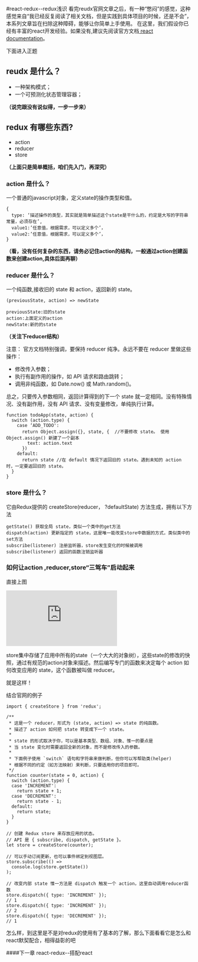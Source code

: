 #react-redux--redux浅识
看完reudx官网文章之后，有一种“憋闷”的感觉，这种感觉来自“我已经反复阅读了相关文档，但是实践到具体项目的时候，还是不会”，本系列文章旨在扫除这种障碍，能够让你简单上手使用。
在这里，我们假设你已经有丰富的react开发经验。如果没有,建议先阅读官方文档[ react documentation](https://reactjs.org/docs/getting-started.html)。

下面进入正题
## reudx 是什么？ 
  * 一种架构模式；
  * 一个可预测化状态管理容器；

**（说完跟没有说似得，一步一步来）**
## redux 有哪些东西?
  * action 
  * reducer 
  * store  
    
**（上面只是简单概括，咱们先入门，再深究）**

###  action 是什么？
一个普通的javascript对象，定义state的操作类型和值。

```
{
  type: ‘描述操作的类型，其实就是简单描述这个state是干什么的，约定是大写的字符串常量，必须存在’,
  value1:’任意值，根据需求，可以定义多个’，
  value2:’任意值，根据需求，可以定义多个’，
}
```
**（看，没有任何复杂的东西，请务必记住action的结构，一般通过action创建函数来创建action,具体后面再聊）**
###  reducer 是什么？
一个纯函数,接收旧的 state 和 action，返回新的 state。


```
(previousState, action) => newState

previousState:旧的state
action:上面定义的action
newState:新的的state

```
**（关注下reducer结构）**

注意：
官方文档特别强调，要保持 reducer 纯净。永远不要在 reducer 里做这些操作：

* 修改传入参数；
* 执行有副作用的操作，如 API 请求和路由跳转；
* 调用非纯函数，如 Date.now() 或 Math.random()。

总之，只要传入参数相同，返回计算得到的下一个 state 就一定相同。没有特殊情况、没有副作用，没有 API 请求、没有变量修改，单纯执行计算。

```
function todoApp(state, action) {
  switch (action.type) {
    case ‘ADD_TODO':
      return Object.assign({}, state, {  //不要修改 state。 使用 Object.assign() 新建了一个副本
        text: action.text
      })
    default:
      return state //在 default 情况下返回旧的 state。遇到未知的 action 时，一定要返回旧的 state。
  }
}

```
###  store 是什么？
它由Redux提供的 createStore(reducer， ?defaultState) 方法生成，拥有以下方法

```
getState() 获取全局 state，类似一个类中的get方法
dispatch(action) 更新指定的 state，这是唯一能改变store中数据的方式，类似类中的set方法
subscribe(listener) 注册监听器，store发生变化的时候被调用
subscribe(listener) 返回的函数注销监听器
```

### 如何让action ,reducer,store“三驾车”启动起来

直接上图


![redux理解图](https://reactjs.org/docs/getting-started.html)

store集中存储了应用中所有的state（一个大大的对象树），这些state的修改的快照，通过有规范的action对象来描述。然后编写专门的函数来决定每个 action 如何改变应用的 state，这个函数被叫做 reducer。

就是这样！

结合官网的例子

```
import { createStore } from 'redux';

/**
 * 这是一个 reducer，形式为 (state, action) => state 的纯函数。
 * 描述了 action 如何把 state 转变成下一个 state。
 *
 * state 的形式取决于你，可以是基本类型、数组、对象、惟一的要点是
 * 当 state 变化时需要返回全新的对象，而不是修改传入的参数。
 *
 * 下面例子使用 `switch` 语句和字符串来做判断，但你可以写帮助类(helper)
 * 根据不同的约定（如方法映射）来判断，只要适用你的项目即可。
 */
function counter(state = 0, action) {
  switch (action.type) {
  case 'INCREMENT':
    return state + 1;
  case 'DECREMENT':
    return state - 1;
  default:
    return state;
  }
}

// 创建 Redux store 来存放应用的状态。
// API 是 { subscribe, dispatch, getState }。
let store = createStore(counter);

// 可以手动订阅更新，也可以事件绑定到视图层。
store.subscribe(() =>
  console.log(store.getState())
);

// 改变内部 state 惟一方法是 dispatch 触发一个 action，这里自动调用reducer函数
store.dispatch({ type: 'INCREMENT' });
// 1
store.dispatch({ type: 'INCREMENT' });
// 2
store.dispatch({ type: 'DECREMENT' });
// 1
```

怎么样，到这里是不是对redux的使用有了基本的了解，那么下面看看它是怎么和react默契配合，相得益彰的吧

####下一章 react-redux--搭配react








